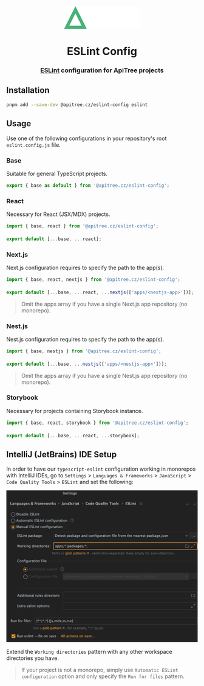 <div align="center">

<a href="https://github.com/ApiTreeCZ">
<img alt="ApiTree s.r.o." src="../../public/apitree.png" width="201" />
</a>

# ESLint Config

### [ESLint](https://eslint.org) configuration for ApiTree projects

</div>

## Installation

```bash
pnpm add --save-dev @apitree.cz/eslint-config eslint
```

## Usage

Use one of the following configurations in your repository's root `eslint.config.js` file.

### Base

Suitable for general TypeScript projects.

```javascript
export { base as default } from '@apitree.cz/eslint-config';
```

### React

Necessary for React (JSX/MDX) projects.

```javascript
import { base, react } from '@apitree.cz/eslint-config';

export default [...base, ...react];
```

### Next.js

Next.js configuration requires to specify the path to the app(s).

```javascript
import { base, react, nextjs } from '@apitree.cz/eslint-config';

export default [...base, ...react, ...nextjs(['apps/<nextjs-app>'])];
```

> Omit the apps array if you have a single Next.js app repository (no monorepo).

### Nest.js

Nest.js configuration requires to specify the path to the app(s).

```javascript
import { base, nestjs } from '@apitree.cz/eslint-config';

export default [...base, ...nestjs(['apps/<nestjs-app>'])];
```

> Omit the apps array if you have a single Nest.js app repository (no monorepo).

### Storybook

Necessary for projects containing Storybook instance.

```javascript
import { base, react, storybook } from '@apitree.cz/eslint-config';

export default [...base, ...react, ...storybook];
```

## IntelliJ (JetBrains) IDE Setup

In order to have our `typescript-eslint` configuration working in monorepos with IntelliJ IDEs, go to `Settings` >
`Languages & Frameworks` > `JavaScript` > `Code Quality Tools` > `ESLint` and set the following:

<img alt="IntelliJ ESLint Flat Config Setup" src="../../public/intellij-eslint-setup.png" width="730" />

Extend the `Working directories` pattern with any other workspace directories you have.

> If your project is not a monorepo, simply use `Automatic ESLint configuration` option and only specify the
> `Run for files` pattern.
